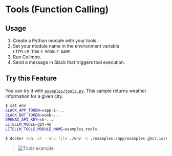# Tools (Function Calling)

## Usage

1. Create a Python module with your tools.
2. Set your module name in the environment variable `LITELLM_TOOLS_MODULE_NAME`.
3. Run Collmbo.
4. Send a message in Slack that triggers tool execution.

## Try this Feature

You can try it with [`examples/tools.py`](../../examples/tools.py). This sample returns weather information for a given city.

```sh
$ cat env
SLACK_APP_TOKEN=xapp-1-...
SLACK_BOT_TOKEN=xoxb-...
OPENAI_API_KEY=sk-...
LITELLM_MODEL=gpt-4o
LITELLM_TOOLS_MODULE_NAME=examples.tools

$ docker run -it --env-file ./env -v ./examples:/app/examples ghcr.io/enechange/collmbo:latest
```

> ![Tools example](https://github.com/user-attachments/assets/d48a44fd-56fa-43c7-a0de-567ba03088b5)

